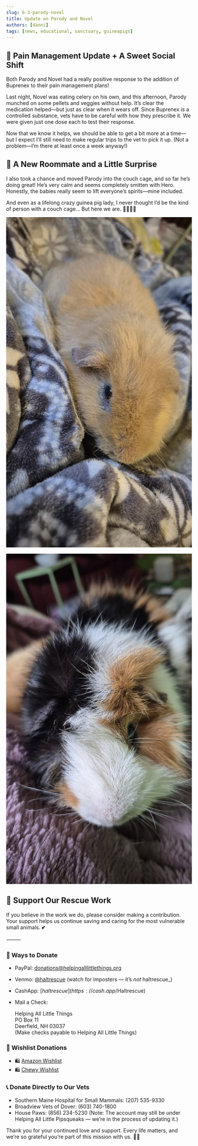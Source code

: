 ```yaml
---
slug: 6-3-parody-novel
title: Update on Parody and Novel
authors: [danni]
tags: [news, educational, sanctuary, guineapigs]
---
```


## 💊 Pain Management Update + A Sweet Social Shift

Both Parody and Novel had a really positive response to the addition of Buprenex to their pain management plans!

Last night, Novel was eating celery on his own, and this afternoon, Parody munched on some pellets and veggies without help. It’s clear the medication helped—but just as clear when it wears off. Since Buprenex is a controlled substance, vets have to be careful with how they prescribe it. We were given just one dose each to test their response.

Now that we know it helps, we should be able to get a bit more at a time—but I expect I’ll still need to make regular trips to the vet to pick it up. (Not a problem—I’m there at least once a week anyway!)

<!-- truncate -->

## 🐹 A New Roommate and a Little Surprise

I also took a chance and moved Parody into the couch cage, and so far he’s doing great! He’s very calm and seems completely smitten with Hero. Honestly, the babies really seem to lift everyone’s spirits—mine included.

And even as a lifelong crazy guinea pig lady, I never thought I’d be the kind of person with a couch cage…
But here we are. 💁‍♀️🐹💕

![Parody the Guinea Pig](parody.jpg)

![Novel the Guinea Pig](novel.jpg)


## 🙏  Support Our Rescue Work

If you believe in the work we do, please consider making a contribution.
Your support helps us continue saving and caring for the most vulnerable small animals. 💕

⸻

### 💸  Ways to Donate
 - PayPal: donations@helpingalllittlethings.org
 - Venmo: [@haltrescue](https://account.venmo.com/u/haltrescue) (watch for imposters — it’s _not_ haltrescue_)
 - CashApp: [$haltrescue](https://cash.app/$Haltrescue)
 - Mail a Check:  
  
    Helping All Little Things    
    PO Box 11    
    Deerfield, NH 03037    
    (Make checks payable to Helping All Little Things)    


### 🛒 Wishlist Donations
 - 🛍️ [Amazon Wishlist](https://tinyurl.com/HALT-Amazon-Wishlist)
 - 🛍️ [Chewy Wishlist](https://tinyurl.com/HALT-Chewy-Wishlist)


### 📞 Donate Directly to Our Vets
 - Southern Maine Hospital for Small Mammals: (207) 535-9330
 - Broadview Vets of Dover: (603) 740-1800
 - House Paws: (856) 234-5230
(Note: The account may still be under Helping All Little Pipsqueaks — we’re in the process of updating it.)

Thank you for your continued love and support.
Every life matters, and we’re so grateful you’re part of this mission with us. 🐹💕
